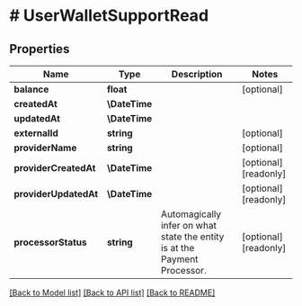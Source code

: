 # # UserWalletSupportRead

## Properties

Name | Type | Description | Notes
------------ | ------------- | ------------- | -------------
**balance** | **float** |  | [optional]
**createdAt** | **\DateTime** |  |
**updatedAt** | **\DateTime** |  |
**externalId** | **string** |  | [optional]
**providerName** | **string** |  | [optional]
**providerCreatedAt** | **\DateTime** |  | [optional] [readonly]
**providerUpdatedAt** | **\DateTime** |  | [optional] [readonly]
**processorStatus** | **string** | Automagically infer on what state the entity is at the Payment Processor. | [optional] [readonly]

[[Back to Model list]](../../README.md#models) [[Back to API list]](../../README.md#endpoints) [[Back to README]](../../README.md)
